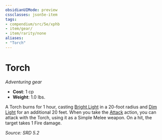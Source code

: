 ```yaml
---
obsidianUIMode: preview
cssclasses: json5e-item
tags:
- compendium/src/5e/xphb
- item/gear/
- item/rarity/none
aliases: 
- "Torch"
---
```

# Torch
*Adventuring gear*  

- **Cost**: 1 cp
- **Weight**: 1.0 lbs.

A Torch burns for 1 hour, casting [Bright Light](rules/variant-rules/bright-light-xphb.md) in a 20-foot radius and [Dim Light](rules/variant-rules/dim-light-xphb.md) for an additional 20 feet. When you take the [Attack](rules/actions.md#Attack) action, you can attack with the Torch, using it as a Simple Melee weapon. On a hit, the target takes 1 Fire damage.

*Source: SRD 5.2*